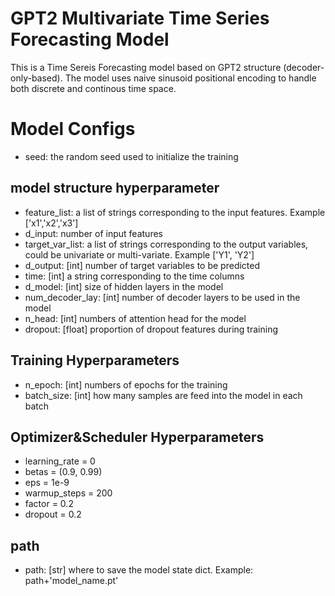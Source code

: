 # GPT2 Multivariate Time Series Forecasting Model

This is a Time Sereis Forecasting model based on GPT2 structure (decoder-only-based). The model uses naive sinusoid positional encoding to handle both discrete and continous time space.

# Model Configs
- seed: the random seed used to initialize the training
  
## model structure hyperparameter
- feature_list: a list of strings corresponding to the input features. Example ['x1','x2','x3']
- d_input: number of input features
- target_var_list: a list of strings corresponding to the output variables, could be univariate or multi-variate. Example ['Y1', 'Y2']
- d_output: [int] number of target variables to be predicted
- time: [int] a string corresponding to the time columns
- d_model: [int] size of hidden layers in the model
- num_decoder_lay: [int] number of decoder layers to be used in the model
- n_head: [int] numbers of attention head for the model
- dropout: [float] proportion of dropout features during training
 
## Training Hyperparameters
- n_epoch: [int] numbers of epochs for the training
- batch_size: [int] how many samples are feed into the model in each batch

## Optimizer&Scheduler Hyperparameters
- learning_rate = 0
- betas = (0.9, 0.99)
- eps = 1e-9
- warmup_steps = 200
- factor = 0.2
- dropout = 0.2

## path
- path: [str] where to save the model state dict. Example: path+'model_name.pt' 
